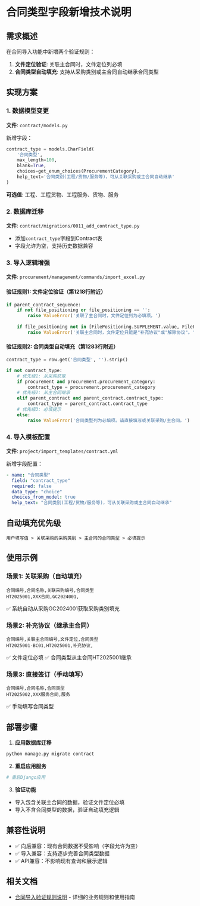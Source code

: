 # 合同类型字段新增技术说明

## 需求概述

在合同导入功能中新增两个验证规则：
1. **文件定位验证**: 关联主合同时，文件定位列必填
2. **合同类型自动填充**: 支持从采购类别或主合同自动继承合同类型

## 实现方案

### 1. 数据模型变更

**文件**: `contract/models.py`

新增字段：
```python
contract_type = models.CharField(
    '合同类型',
    max_length=100,
    blank=True,
    choices=get_enum_choices(ProcurementCategory),
    help_text='合同类别(工程/货物/服务等)，可从关联采购或主合同自动继承'
)
```

**可选值**: 工程、工程货物、工程服务、货物、服务

### 2. 数据库迁移

**文件**: `contract/migrations/0011_add_contract_type.py`

- 添加`contract_type`字段到Contract表
- 字段允许为空，支持历史数据兼容

### 3. 导入逻辑增强

**文件**: `procurement/management/commands/import_excel.py`

#### 验证规则1: 文件定位验证（第1218行附近）
```python
if parent_contract_sequence:
    if not file_positioning or file_positioning == '':
        raise ValueError('关联了主合同时，文件定位列为必填项。')
    
    if file_positioning not in [FilePositioning.SUPPLEMENT.value, FilePositioning.TERMINATION.value]:
        raise ValueError('关联主合同时，文件定位只能是"补充协议"或"解除协议"。')
```

#### 验证规则2: 合同类型自动填充（第1283行附近）
```python
contract_type = row.get('合同类型', '').strip()

if not contract_type:
    # 优先级1: 从采购获取
    if procurement and procurement.procurement_category:
        contract_type = procurement.procurement_category
    # 优先级2: 从主合同继承
    elif parent_contract and parent_contract.contract_type:
        contract_type = parent_contract.contract_type
    # 优先级3: 必填提示
    else:
        raise ValueError('合同类型列为必填项。请直接填写或关联采购/主合同。')
```

### 4. 导入模板配置

**文件**: `project/import_templates/contract.yml`

新增字段配置：
```yaml
- name: "合同类型"
  field: "contract_type"
  required: false
  data_type: "choice"
  choices_from_model: true
  help_text: "合同类别(工程/货物/服务等)，可从关联采购或主合同自动继承"
```

## 自动填充优先级

```
用户填写值 > 关联采购的采购类别 > 主合同的合同类型 > 必填提示
```

## 使用示例

### 场景1: 关联采购（自动填充）
```csv
合同编号,合同名称,关联采购编号,合同类型
HT2025001,XXX合同,GC2024001,
```
✅ 系统自动从采购GC2024001获取采购类别填充

### 场景2: 补充协议（继承主合同）
```csv
合同编号,关联主合同编号,文件定位,合同类型
HT2025001-BC01,HT2025001,补充协议,
```
✅ 文件定位必填
✅ 合同类型从主合同HT2025001继承

### 场景3: 直接签订（手动填写）
```csv
合同编号,合同名称,合同类型
HT2025002,XXX服务合同,服务
```
✅ 手动填写合同类型

## 部署步骤

1. **应用数据库迁移**
```bash
python manage.py migrate contract
```

2. **重启应用服务**
```bash
# 重启Django应用
```

3. **验证功能**
- 导入包含关联主合同的数据，验证文件定位必填
- 导入不含合同类型的数据，验证自动填充逻辑

## 兼容性说明

- ✅ 向后兼容：现有合同数据不受影响（字段允许为空）
- ✅ 导入兼容：支持逐步完善合同类型数据
- ✅ API兼容：不影响现有查询和展示逻辑

## 相关文档

- [合同导入验证规则说明](./合同导入验证规则说明.md) - 详细的业务规则和使用指南
